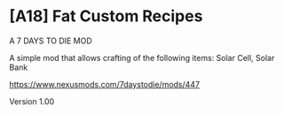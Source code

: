 # [A18] Fat Custom Recipes

A 7 DAYS TO DIE MOD

A simple mod that allows crafting of the following items: Solar Cell, Solar Bank

https://www.nexusmods.com/7daystodie/mods/447

Version 1.00
